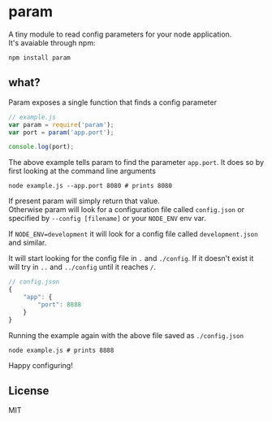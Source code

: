 # param

A tiny module to read config parameters for your node application.  
It's avaiable through npm:

	npm install param

## what?

Param exposes a single function that finds a config parameter

``` js
// example.js
var param = require('param');
var port = param('app.port');

console.log(port);
```

The above example tells param to find the parameter `app.port`.
It does so by first looking at the command line arguments

	node example.js --app.port 8080 # prints 8080

If present param will simply return that value.  
Otherwise param will look for a configuration file called `config.json` or specified by `--config [filename]` or your `NODE_ENV` env var.

If `NODE_ENV=development` it will look for a config file called `development.json` and similar.

It will start looking for the config file in `.` and `./config`. If it doesn't exist it will try in `..` and `../config` until it reaches `/`.

``` js
// config.json
{
	"app": {
		"port": 8888
	}
} 
```

Running the example again with the above file saved as `./config.json`

	node example.js # prints 8888

Happy configuring!

## License

MIT